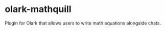 olark-mathquill
===============

Plugin for Olark that allows users to write math equations alongside chats.